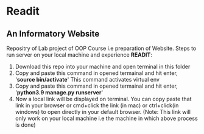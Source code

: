 # Readit 
## An Informatory Website
Repositry of Lab project of OOP Course i.e preparation of Website.
Steps to run server on your local machine and experience **READIT**:
1. Download this repo into your machine and open terminal in this folder
2. Copy and paste this command in opened termainal and hit enter, '**source bin/activate**'
       This command activates virtual env
3. Copy and paste this command in opened termainal and hit enter, '**python3.9 manage.py runserver**'
4. Now a local link will be displayed on terminal. You can copy paste that link in your browser or cmd+click the link (in mac) or ctrl+click(in windows) to open directly in your default browser. (Note: This link will only work on your local machine i.e the machine in which above process is done)
